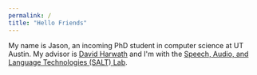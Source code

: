 ```yaml
---
permalink: /
title: "Hello Friends"
---
```


My name is Jason, an incoming PhD student in computer science at UT Austin. My advisor is [David Harwath](https://www.cs.utexas.edu/~harwath/) and I'm with the [Speech, Audio, and Language Technologies (SALT) Lab](http://saltlab.cs.utexas.edu/).